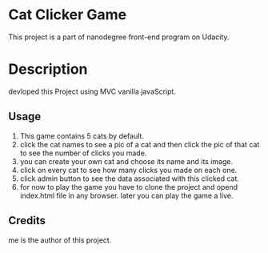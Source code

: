 # Cat Clicker Game
This project is a part of nanodegree front-end program on Udacity.

# Description
devloped this Project using MVC vanilla javaScript.

## Usage
1. This game contains 5 cats by default.
2. click the cat names to see a pic of a cat and then click the pic of that cat to see the number of clicks you made.
3. you can create your own cat and choose its name and its image.
4. click on every cat to see how many clicks you made on each one.
5. click admin button to see the data associated with this clicked cat.
6. for now to play the game you have to clone the project and opend index.html file in any browser. later you can play the game a live.

## Credits
me is the author of this project.








